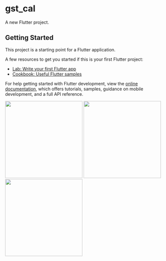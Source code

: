# gst_cal

A new Flutter project.

## Getting Started

This project is a starting point for a Flutter application.

A few resources to get you started if this is your first Flutter project:

- [Lab: Write your first Flutter app](https://docs.flutter.dev/get-started/codelab)
- [Cookbook: Useful Flutter samples](https://docs.flutter.dev/cookbook)

For help getting started with Flutter development, view the
[online documentation](https://docs.flutter.dev/), which offers tutorials,
samples, guidance on mobile development, and a full API reference.

<img src="https://user-images.githubusercontent.com/118718488/235493757-a4b3c3d3-5c97-40ba-ad81-211d54885d29.png" width="250px">
<img src="https://user-images.githubusercontent.com/118718488/235493832-c4c7b86f-5a2c-4a16-ab42-f07b0cd0bda6.png" width="250px">
<img src="https://user-images.githubusercontent.com/118718488/235493864-cd756422-11db-4f93-90fc-980c22bbfd77.png" width="250px">

